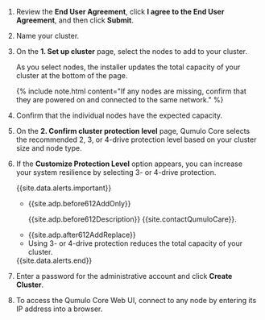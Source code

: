 1. Review the **End User Agreement**, click **I agree to the End User Agreement**, and then click **Submit**.

1. Name your cluster.

1. On the **1. Set up cluster** page, select the nodes to add to your cluster.

   As you select nodes, the installer updates the total capacity of your cluster at the bottom of the page.

   {% include note.html content="If any nodes are missing, confirm that they are powered on and connected to the same network." %}

1. Confirm that the individual nodes have the expected capacity.

1. On the **2. Confirm cluster protection level** page, Qumulo Core selects the recommended 2, 3, or 4-drive protection level based on your cluster size and node type.

1. If the **Customize Protection Level** option appears, you can increase your system resilience by selecting 3- or 4-drive protection.

   {{site.data.alerts.important}}
   <ul>
     <li>
       <p>{{site.adp.before612AddOnly}}</p>
       <p>{{site.adp.before612Description}} {{site.contactQumuloCare}}.</p>
     </li>
     <li>{{site.adp.after612AddReplace}}</li>
     <li>Using 3- or 4-drive protection reduces the total capacity of your cluster.</li>
   </ul>
   {{site.data.alerts.end}}

1. Enter a password for the administrative account and click **Create Cluster**.

1. To access the Qumulo Core Web UI, connect to any node by entering its IP address into a browser.
